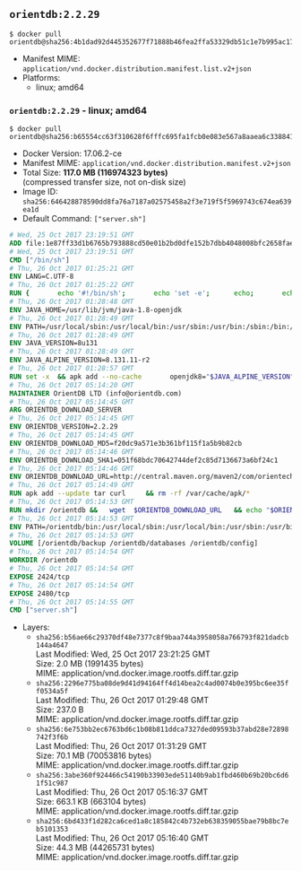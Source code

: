## `orientdb:2.2.29`

```console
$ docker pull orientdb@sha256:4b1dad92d445352677f71888b46fea2ffa53329db51c1e7b995ac178c615fb8e
```

-	Manifest MIME: `application/vnd.docker.distribution.manifest.list.v2+json`
-	Platforms:
	-	linux; amd64

### `orientdb:2.2.29` - linux; amd64

```console
$ docker pull orientdb@sha256:b65554cc63f310628f6fffc695fa1fcb0e083e567a8aaea6c338841d4cd7aa47
```

-	Docker Version: 17.06.2-ce
-	Manifest MIME: `application/vnd.docker.distribution.manifest.v2+json`
-	Total Size: **117.0 MB (116974323 bytes)**  
	(compressed transfer size, not on-disk size)
-	Image ID: `sha256:646428878590dd8fa76a7187a02575458a2f3e719f5f5969743c674ea639ea1d`
-	Default Command: `["server.sh"]`

```dockerfile
# Wed, 25 Oct 2017 23:19:51 GMT
ADD file:1e87ff33d1b6765b793888cd50e01b2bd0dfe152b7dbb4048008bfc2658faea7 in / 
# Wed, 25 Oct 2017 23:19:51 GMT
CMD ["/bin/sh"]
# Thu, 26 Oct 2017 01:25:21 GMT
ENV LANG=C.UTF-8
# Thu, 26 Oct 2017 01:25:22 GMT
RUN { 		echo '#!/bin/sh'; 		echo 'set -e'; 		echo; 		echo 'dirname "$(dirname "$(readlink -f "$(which javac || which java)")")"'; 	} > /usr/local/bin/docker-java-home 	&& chmod +x /usr/local/bin/docker-java-home
# Thu, 26 Oct 2017 01:28:48 GMT
ENV JAVA_HOME=/usr/lib/jvm/java-1.8-openjdk
# Thu, 26 Oct 2017 01:28:49 GMT
ENV PATH=/usr/local/sbin:/usr/local/bin:/usr/sbin:/usr/bin:/sbin:/bin:/usr/lib/jvm/java-1.8-openjdk/jre/bin:/usr/lib/jvm/java-1.8-openjdk/bin
# Thu, 26 Oct 2017 01:28:49 GMT
ENV JAVA_VERSION=8u131
# Thu, 26 Oct 2017 01:28:49 GMT
ENV JAVA_ALPINE_VERSION=8.131.11-r2
# Thu, 26 Oct 2017 01:28:57 GMT
RUN set -x 	&& apk add --no-cache 		openjdk8="$JAVA_ALPINE_VERSION" 	&& [ "$JAVA_HOME" = "$(docker-java-home)" ]
# Thu, 26 Oct 2017 05:14:20 GMT
MAINTAINER OrientDB LTD (info@orientdb.com)
# Thu, 26 Oct 2017 05:14:45 GMT
ARG ORIENTDB_DOWNLOAD_SERVER
# Thu, 26 Oct 2017 05:14:45 GMT
ENV ORIENTDB_VERSION=2.2.29
# Thu, 26 Oct 2017 05:14:45 GMT
ENV ORIENTDB_DOWNLOAD_MD5=f20dc9a571e3b361bf115f1a5b9b82cb
# Thu, 26 Oct 2017 05:14:46 GMT
ENV ORIENTDB_DOWNLOAD_SHA1=051f68bdc70642744def2c85d7136673a6bf24c1
# Thu, 26 Oct 2017 05:14:46 GMT
ENV ORIENTDB_DOWNLOAD_URL=http://central.maven.org/maven2/com/orientechnologies/orientdb-community/2.2.29/orientdb-community-2.2.29.tar.gz
# Thu, 26 Oct 2017 05:14:49 GMT
RUN apk add --update tar curl     && rm -rf /var/cache/apk/*
# Thu, 26 Oct 2017 05:14:53 GMT
RUN mkdir /orientdb &&   wget  $ORIENTDB_DOWNLOAD_URL   && echo "$ORIENTDB_DOWNLOAD_MD5 *orientdb-community-$ORIENTDB_VERSION.tar.gz" | md5sum -c -   && echo "$ORIENTDB_DOWNLOAD_SHA1 *orientdb-community-$ORIENTDB_VERSION.tar.gz" | sha1sum -c -   && tar -xvzf orientdb-community-$ORIENTDB_VERSION.tar.gz -C /orientdb --strip-components=1   && rm orientdb-community-$ORIENTDB_VERSION.tar.gz   && rm -rf /orientdb/databases/*
# Thu, 26 Oct 2017 05:14:53 GMT
ENV PATH=/orientdb/bin:/usr/local/sbin:/usr/local/bin:/usr/sbin:/usr/bin:/sbin:/bin:/usr/lib/jvm/java-1.8-openjdk/jre/bin:/usr/lib/jvm/java-1.8-openjdk/bin
# Thu, 26 Oct 2017 05:14:53 GMT
VOLUME [/orientdb/backup /orientdb/databases /orientdb/config]
# Thu, 26 Oct 2017 05:14:54 GMT
WORKDIR /orientdb
# Thu, 26 Oct 2017 05:14:54 GMT
EXPOSE 2424/tcp
# Thu, 26 Oct 2017 05:14:54 GMT
EXPOSE 2480/tcp
# Thu, 26 Oct 2017 05:14:55 GMT
CMD ["server.sh"]
```

-	Layers:
	-	`sha256:b56ae66c29370df48e7377c8f9baa744a3958058a766793f821dadcb144a4647`  
		Last Modified: Wed, 25 Oct 2017 23:21:25 GMT  
		Size: 2.0 MB (1991435 bytes)  
		MIME: application/vnd.docker.image.rootfs.diff.tar.gzip
	-	`sha256:2296e775ba08de9d41d94164ff4d14bea2c4ad0074b0e395bc6ee35ff0534a5f`  
		Last Modified: Thu, 26 Oct 2017 01:29:48 GMT  
		Size: 237.0 B  
		MIME: application/vnd.docker.image.rootfs.diff.tar.gzip
	-	`sha256:6e753bb2ec6763bd6c1b08b811ddca7327ded09593b37abd28e72898742f3f6b`  
		Last Modified: Thu, 26 Oct 2017 01:31:29 GMT  
		Size: 70.1 MB (70053816 bytes)  
		MIME: application/vnd.docker.image.rootfs.diff.tar.gzip
	-	`sha256:3abe360f924466c54190b33903ede51140b9ab1fbd460b69b20bc6d61f51c987`  
		Last Modified: Thu, 26 Oct 2017 05:16:37 GMT  
		Size: 663.1 KB (663104 bytes)  
		MIME: application/vnd.docker.image.rootfs.diff.tar.gzip
	-	`sha256:6bd433f1d282ca6ced1a8c185842c4b732eb638359055bae79b8bc7eb5101353`  
		Last Modified: Thu, 26 Oct 2017 05:16:40 GMT  
		Size: 44.3 MB (44265731 bytes)  
		MIME: application/vnd.docker.image.rootfs.diff.tar.gzip
